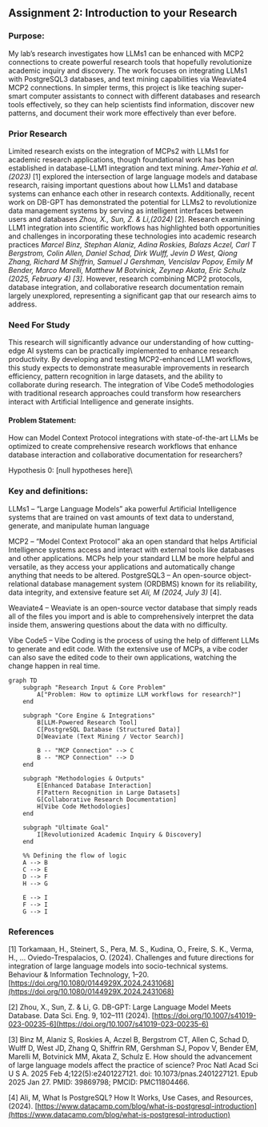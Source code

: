 ## Assignment 2: Introduction to your Research

### Purpose: 

My lab’s research investigates how LLMs1 can be enhanced with MCP2 connections to create powerful research tools that hopefully revolutionize academic inquiry and discovery. The work focuses on integrating LLMs1 with PostgreSQL3 databases, and text mining capabilities via Weaviate4 MCP2 connections. In simpler terms, this project is like teaching super-smart computer assistants to connect with different databases and research tools effectively, so they can help scientists find information, discover new patterns, and document their work more effectively than ever before.


### Prior Research

 Limited research exists on the integration of MCPs2 with LLMs1 for academic research applications, though foundational work has been established in database-LLM1 integration and text mining. _Amer-Yahia et al. (2023)_ [1] explored the intersection of large language models and database research, raising important questions about how LLMs1 and database systems can enhance each other in research contexts. Additionally, recent work on DB-GPT has demonstrated the potential for LLMs2 to revolutionize data management systems by serving as intelligent interfaces between users and databases _Zhou, X., Sun, Z. & Li,(2024)_ [2]. Research examining LLM1 integration into scientific workflows has highlighted both opportunities and challenges in incorporating these technologies into academic research practices _Marcel Binz, Stephan Alaniz, Adina Roskies, Balazs Aczel, Carl T Bergstrom, Colin Allen, Daniel Schad, Dirk Wulff, Jevin D West, Qiong Zhang, Richard M Shiffrin, Samuel J Gershman, Vencislav Popov, Emily M Bender, Marco Marelli, Matthew M Botvinick, Zeynep Akata, Eric Schulz (2025, February 4) [3]_. However, research combining MCP2 protocols, database integration, and collaborative research documentation remain largely unexplored, representing a significant gap that our research aims to address.

### Need For Study 

This research will significantly advance our understanding of how cutting-edge AI systems can be practically implemented to enhance research productivity. By developing and testing MCP2-enhanced LLM1 workflows, this study expects to demonstrate measurable improvements in research efficiency, pattern recognition in large datasets, and the ability to collaborate during research. The integration of Vibe Code5 methodologies with traditional research approaches could transform how researchers interact with Artificial Intelligence and generate insights.

#### Problem Statement: 

How can Model Context Protocol integrations with state-of-the-art LLMs be optimized to create comprehensive research workflows that enhance database interaction  and collaborative documentation for researchers?

Hypothesis 0: [null hypotheses here]\

### Key and definitions:
LLMs1 – “Large Language Models” aka powerful Artificial Intelligence systems that are trained on vast amounts of text data to understand, generate, and manipulate human language

MCP2 – “Model Context Protocol” aka an open standard that helps Artificial Intelligence systems access and interact with external tools like databases and other applications. MCPs help your standard LLM be more helpful and versatile, as they access your applications and automatically change anything that needs to be altered.
PostgreSQL3 – An open-source object-relational database management system (ORDBMS) known for its reliability, data integrity, and extensive feature set _Ali, M (2024, July 3)_ [4].

Weaviate4 – Weaviate is an open-source vector database that simply reads all of the files you import and is able to comprehensively interpret the data inside them, answering questions about the data with no difficulty.

Vibe Code5 – Vibe Coding is the process of using the help of different LLMs to generate and edit code. With the extensive use of MCPs, a vibe coder can also save the edited code to their own applications, watching the change happen in real time.

```mermaid
graph TD
    subgraph "Research Input & Core Problem"
        A["Problem: How to optimize LLM workflows for research?"]
    end

    subgraph "Core Engine & Integrations"
        B[LLM-Powered Research Tool]
        C[PostgreSQL Database (Structured Data)]
        D[Weaviate (Text Mining / Vector Search)]
        
        B -- "MCP Connection" --> C
        B -- "MCP Connection" --> D
    end
    
    subgraph "Methodologies & Outputs"
        E[Enhanced Database Interaction]
        F[Pattern Recognition in Large Datasets]
        G[Collaborative Research Documentation]
        H[Vibe Code Methodologies]
    end

    subgraph "Ultimate Goal"
        I[Revolutionized Academic Inquiry & Discovery]
    end
    
    %% Defining the flow of logic
    A --> B
    C --> E
    D --> F
    H --> G
    
    E --> I
    F --> I
    G --> I
```



### References

[1] Torkamaan, H., Steinert, S., Pera, M. S., Kudina, O., Freire, S. K., Verma, H., … Oviedo-Trespalacios, O. (2024). Challenges and future directions for integration of large language models into socio-technical systems. Behaviour & Information Technology, 1–20. [https://doi.org/10.1080/0144929X.2024.2431068](https://doi.org/10.1080/0144929X.2024.2431068)

[2] Zhou, X., Sun, Z. & Li, G. DB-GPT: Large Language Model Meets Database. Data Sci. Eng. 9, 102–111 (2024). [https://doi.org/10.1007/s41019-023-00235-6](https://doi.org/10.1007/s41019-023-00235-6)

[3] Binz M, Alaniz S, Roskies A, Aczel B, Bergstrom CT, Allen C, Schad D, Wulff D, West JD, Zhang Q, Shiffrin RM, Gershman SJ, Popov V, Bender EM, Marelli M, Botvinick MM, Akata Z, Schulz E. How should the advancement of large language models affect the practice of science? Proc Natl Acad Sci U S A. 2025 Feb 4;122(5):e2401227121. doi: 10.1073/pnas.2401227121. Epub 2025 Jan 27. PMID: 39869798; PMCID: PMC11804466.

[4] Ali, M, What Is PostgreSQL? How It Works, Use Cases, and Resources, (2024). [https://www.datacamp.com/blog/what-is-postgresql-introduction](https://www.datacamp.com/blog/what-is-postgresql-introduction)
